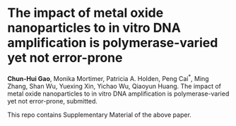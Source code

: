 # The impact of metal oxide nanoparticles to in vitro DNA amplification is polymerase-varied yet not error-prone

**Chun-Hui Gao**, Monika Mortimer, Patricia A. Holden, Peng Cai<sup>*</sup>, Ming Zhang, Shan Wu, Yuexing Xin, Yichao Wu, Qiaoyun Huang. The impact of metal oxide nanoparticles to in vitro DNA amplification is polymerase-varied yet not error-prone, submitted.

This repo contains Supplementary Material of the above paper.

